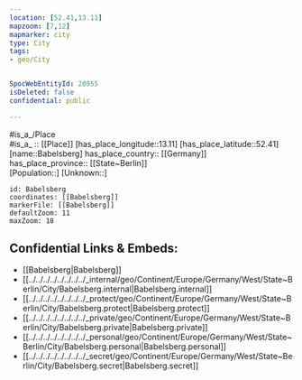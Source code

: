 ```yaml
---
location: [52.41,13.11] 
mapzoom: [7,12] 
mapmarker: city 
type: City
tags:
- geo/City


SpocWebEntityId: 28955
isDeleted: false
confidential: public

---
```

#is_a_/Place  
#is_a_ :: [[Place]] 
[has_place_longitude::13.11] 
[has_place_latitude::52.41] 
[name::Babelsberg] 
has_place_country:: [[Germany]]  
has_place_province:: [[State~Berlin]]  
[Population::] 
[Unknown::] 


```leaflet
id: Babelsberg
coordinates: [[Babelsberg]] 
markerFile: [[Babelsberg]] 
defaultZoom: 11 
maxZoom: 18
```


## Confidential Links & Embeds: 
- [[Babelsberg|Babelsberg]]  
- [[../../../../../../../../_internal/geo/Continent/Europe/Germany/West/State~Berlin/City/Babelsberg.internal|Babelsberg.internal]] 
- [[../../../../../../../../_protect/geo/Continent/Europe/Germany/West/State~Berlin/City/Babelsberg.protect|Babelsberg.protect]] 
- [[../../../../../../../../_private/geo/Continent/Europe/Germany/West/State~Berlin/City/Babelsberg.private|Babelsberg.private]] 
- [[../../../../../../../../_personal/geo/Continent/Europe/Germany/West/State~Berlin/City/Babelsberg.personal|Babelsberg.personal]] 
- [[../../../../../../../../_secret/geo/Continent/Europe/Germany/West/State~Berlin/City/Babelsberg.secret|Babelsberg.secret]] 
